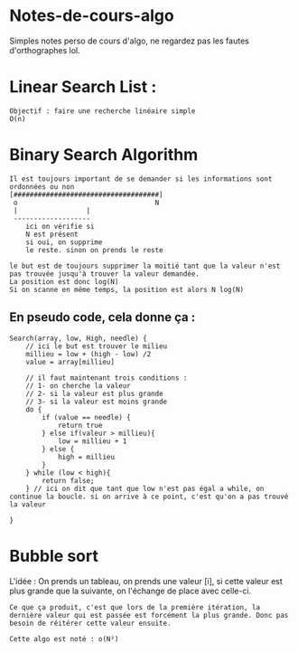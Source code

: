 # Notes-de-cours-algo
Simples notes perso de cours d'algo, ne regardez pas les fautes d'orthographes lol.


# Linear Search List :
    Objectif : faire une recherche linéaire simple
    O(n)

# Binary Search Algorithm
    Il est toujours important de se demander si les informations sont ordonnées ou non
    [####################################]
     o                                  N
     |                 |                  
     -------------------
        ici on vérifie si
        N est présent
        si oui, on supprime 
        le reste. sinon on prends le reste
    
    le but est de toujours supprimer la moitié tant que la valeur n'est pas trouvée jusqu'à trouver la valeur demandée.
    La position est donc log(N)
    Si on scanne en même temps, la position est alors N log(N)

## En pseudo code, cela donne ça :
    Search(array, low, High, needle) {
        // ici le but est trouver le milieu
        millieu = low + (high - low) /2
        value = array[millieu]

        // il faut maintenant trois conditions : 
        // 1- on cherche la valeur
        // 2- si la valeur est plus grande
        // 3- si la valeur est moins grande
        do {
            if (value == needle) {
                return true
            } else if(valeur > millieu){
                low = millieu + 1
            } else {
                high = millieu 
            }
        } while (low < high){
            return false;
        } // ici on dit que tant que low n'est pas égal a while, on continue la boucle. si on arrive à ce point, c'est qu'on a pas trouvé la valeur
        
    }

# Bubble sort
L'idée : On prends un tableau, on prends une valeur [i], si cette valeur est plus grande que la suivante, on l'échange de place avec celle-ci.

    Ce que ça produit, c'est que lors de la première itération, la dernière valeur qui est passée est forcément la plus grande. Donc pas besoin de réitérer cette valeur ensuite.

    Cette algo est noté : o(N²)
    
